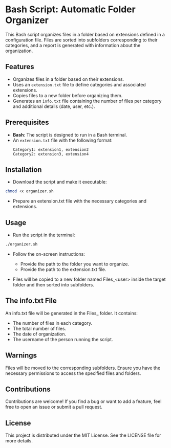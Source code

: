 # Bash Script: Automatic Folder Organizer

This Bash script organizes files in a folder based on extensions defined in a configuration file. Files are sorted into subfolders corresponding to their categories, and a report is generated with information about the organization.

## Features

- Organizes files in a folder based on their extensions.
- Uses an `extension.txt` file to define categories and associated extensions.
- Copies files to a new folder before organizing them.
- Generates an `info.txt` file containing the number of files per category and additional details (date, user, etc.).

## Prerequisites

- **Bash**: The script is designed to run in a Bash terminal.
- An `extension.txt` file with the following format:
  ```plaintext
  Category1: extension1, extension2
  Category2: extension3, extension4
  ```

## Installation

* Download the script and make it executable:
```bash
chmod +x organizer.sh
```
* Prepare an extension.txt file with the necessary categories and extensions.

## Usage

* Run the script in the terminal:
```bash
./organizer.sh
```
* Follow the on-screen instructions:
    - Provide the path to the folder you want to organize.
    - Provide the path to the extension.txt file.

* Files will be copied to a new folder named Files_\<user\> inside the target folder and then sorted into subfolders.

## The info.txt File

An info.txt file will be generated in the Files_<user> folder. It contains:

* The number of files in each category.
* The total number of files.
* The date of organization.
* The username of the person running the script.

## Warnings
Files will be moved to the corresponding subfolders.
Ensure you have the necessary permissions to access the specified files and folders.

## Contributions

Contributions are welcome! If you find a bug or want to add a feature, feel free to open an issue or submit a pull request.

## License

This project is distributed under the MIT License. See the LICENSE file for more details.
